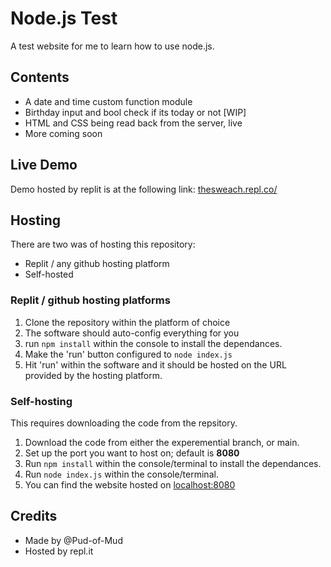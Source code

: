 # Node.js Test
A test website for me to learn how to use node.js.

## Contents
* A date and time custom function module
* Birthday input and bool check if its today or not [WIP]
* HTML and CSS being read back from the server, live
* More coming soon

## Live Demo
Demo hosted by replit is at the following link: 
[thesweach.repl.co/](https://thesweach.repl.co/)

## Hosting
There are two was of hosting this repository:
* Replit / any github hosting platform
* Self-hosted

### Replit / github hosting platforms
1) Clone the repository within the platform of choice
2) The software should auto-config everything for you
3) run ``` npm install ``` within the console to install the dependances. 
4) Make the 'run' button configured to ``` node index.js ```
5) Hit 'run' within the software and it should be hosted on the URL provided by the hosting platform.  

### Self-hosting
This requires downloading the code from the repsitory. 
1) Download the code from either the experemential branch, or main. 
2) Set up the port you want to host on; default is **8080**
3) Run ``` npm install ``` within the console/terminal to install the dependances.
4) Run ``` node index.js ``` within the console/terminal.
5) You can find the website hosted on [localhost:8080](https://localhost:8080)

## Credits
* Made by @Pud-of-Mud
* Hosted by repl.it
